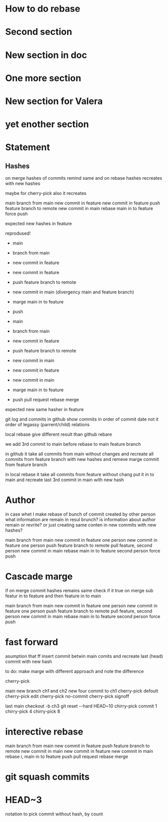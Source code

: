 # How to do rebase

# Second section

# New section in doc

# One more section

# New section for Valera

# yet enother section



# Statement

## Hashes
on merge hashes of commits remind same
and on rebase hashes recreates with new hashes

maybe for cherry-pick also it recreates


main
branch from main
new commit in feature
new commit in feature
push feature branch to remote
new commit in main
rebase main in to feature
force push

expected new hashes in feature

reprodused!


+ main
+ branch from main
+ new commit in feature
+ new commit in feature
+ push feature branch to remote
+ new commit in main (divergency main and feature branch)
+ marge main in to feature
+ push

+ main
+ branch from main
+ new commit in feature
+ push feature branch to remote
+ new commit in main
+ new commit in feature
+ new commit in main
+ marge main in to feature
+ push
pull request rebase merge

expected new same hasher in feature


git log and commits in github show commits in order of commit date
not it order of legassy (parrent/child) relations

local rebase give different result than github rebare

we add 3rd commit to main before rebase to main feature branch

in github it take all commits from main without changes
and recreate all commits from feature branch with new hashes
and remeve marge commit from feature branch

in local rebase
it take all commits from feature without chang
put it in to main
and recreate last 3rd commit in main with new hash






# Author
in case whet I make rebase of bunch of commit created by other person
what information are remain in resul brunch?
is information about author remain or revrite?
or just creating same conten in new commits with new hashes?


main
branch from main
new commit in feature one person
new commit in feature one person
push feature branch to remote
pull feature, second person
new commit in main
rebase main in to feature second person
force push

# Cascade marge

if on merge commit hashes remains same
check if it true on merge sub featur in to feature and then feature in to main


main
branch from main
new commit in feature one person
new commit in feature one person
push feature branch to remote
pull feature, second person
new commit in main
rebase main in to feature second person
force push



# fast forward
asumption that ff insert commit betwin main comits
and recreate last (head) commit with new hash

to do: make marge with different approach and note the difference






cherry-pick

main 
new branch ch1 and ch2
new four commit to ch1
cherry-pick defoult
cherry-pick edit
cherry-pick no-commit
cherry-pick signoff





last main 
checkout -b ch3
git reset --hard HEAD~10 
chirry-pick commit 1
chirry-pick 4
chirry-pick 8



# interective rebase
main
branch from main
new commit in feature
push feature branch to remote
new commit in main
new commit in feature
new commit in main
rebase i, main in to feature
push
pull request rebase merge



# git squash commits


# HEAD~3
notation to pick commit without hash, by count




